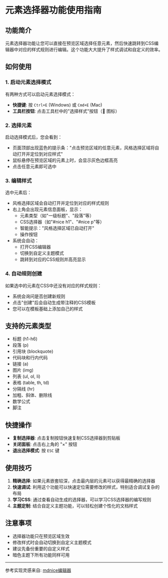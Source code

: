 # 元素选择器功能使用指南

## 功能简介

元素选择器功能让您可以直接在预览区域选择任意元素，然后快速跳转到CSS编辑器中对应的样式规则进行编辑。这个功能大大提升了样式调试和自定义的效率。

## 如何使用

### 1. 启动元素选择模式

有两种方式可以启动元素选择模式：

- **快捷键**: 按 `Ctrl+E` (Windows) 或 `Cmd+E` (Mac)
- **工具栏按钮**: 点击工具栏中的"选择样式"按钮（📍 图标）

### 2. 选择元素

启动选择模式后，您会看到：
- 页面顶部出现蓝色的提示条："点击预览区域的任意元素，风格选择区域将自动打开并定位到对应样式"
- 鼠标悬停在预览区域的元素上时，会显示灰色边框高亮
- 点击任意元素即可选中

### 3. 编辑样式

选中元素后：
- 风格选择区域会自动打开并定位到对应的样式规则
- 右上角会出现元素信息面板，显示：
  - 元素类型（如"一级标题"、"段落"等）
  - CSS选择器（如"#nice h1"、"#nice p"等）
  - 智能提示："风格选择区域已自动打开"
  - 操作按钮
- 系统会自动：
  - 打开CSS编辑器
  - 切换到自定义主题模式
  - 跳转到对应的CSS规则并高亮显示

### 4. 自动规则创建

如果选中的元素在CSS中还没有对应的样式规则：
- 系统会询问是否创建新规则
- 点击"创建"后会自动生成带注释的CSS模板
- 您可以在模板基础上添加自己的样式

## 支持的元素类型

- 标题 (h1-h6)
- 段落 (p)
- 引用块 (blockquote)
- 代码块和行内代码
- 链接 (a)
- 图片 (img)
- 列表 (ul, ol, li)
- 表格 (table, th, td)
- 分隔线 (hr)
- 加粗、斜体、删除线
- 数学公式
- 脚注

## 快捷操作

- **复制选择器**: 点击复制按钮快速复制CSS选择器到剪贴板
- **关闭面板**: 点击右上角的 "×" 按钮
- **退出选择模式**: 按 `ESC` 键

## 使用技巧

1. **精确选择**: 如果元素嵌套较深，点击最内层的元素可以获得最精确的选择器
2. **快速调试**: 利用这个功能可以快速定位需要修改的样式，特别适合调试复杂的布局
3. **学习CSS**: 通过查看自动生成的选择器，可以学习CSS选择器的编写规则
4. **主题定制**: 结合自定义主题功能，可以轻松创建个性化的文档样式

## 注意事项

- 选择器功能只在预览区域生效
- 修改样式时会自动切换到自定义主题模式
- 建议先备份重要的自定义样式
- 暗色主题下所有功能同样可用

---

参考实现灵感来自: [mdnice编辑器](https://editor.mdnice.com/?outId=02ab5a79101d432d8670b81f4553aa3d) 